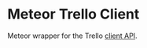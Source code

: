 # Meteor Trello Client
Meteor wrapper for the Trello [client API](https://trello.com/docs/gettingstarted/clientjs.html).
